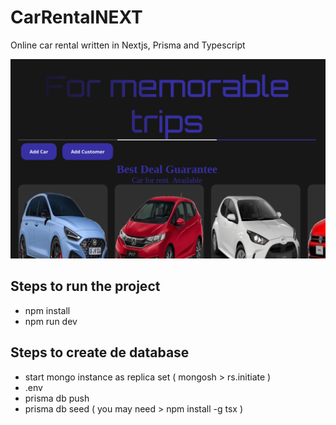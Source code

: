 # CarRentalNEXT
Online car rental written in Nextjs, Prisma and Typescript

![screenshot](public/img/screenshot.png)

## Steps to run the project
- npm install
- npm run dev

## Steps to create de database
- start mongo instance as replica set   ( mongosh >  rs.initiate  )
- .env
- prisma db push
- prisma db seed         ( you may need  > npm install -g tsx )
